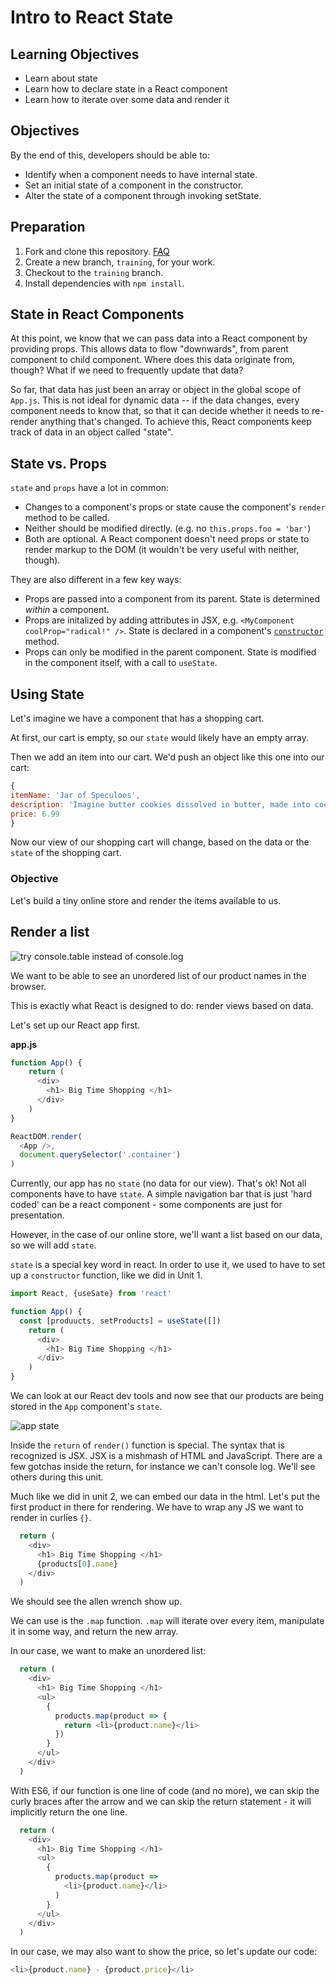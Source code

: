 # Intro to React State

## Learning Objectives
 - Learn about state
 - Learn how to declare state in a React component
 - Learn how to iterate over some data and render it

<!--SEI1 5:23 -->

## Objectives

By the end of this, developers should be able to:

- Identify when a component needs to have internal state.
- Set an initial state of a component in the constructor.
- Alter the state of a component through invoking setState.

## Preparation

1. Fork and clone this repository.
 [FAQ](https://github.com/ga-wdi-boston/meta/wiki/ForkAndClone)
1. Create a new branch, `training`, for your work.
1. Checkout to the `training` branch.
1. Install dependencies with `npm install`.

## State in React Components

At this point, we know that we can pass data into a React component by providing
props. This allows data to flow "downwards", from parent component to child
component. Where does this data originate from, though? What if we need to
frequently update that data?

So far, that data has just been an array or object in the global scope of
`App.js`. This is not ideal for dynamic data -- if the data changes, every
component needs to know that, so that it can decide whether it needs to
re-render anything that's changed. To achieve this, React components keep track
of data in an object called "state".

## State vs. Props

`state` and `props` have a lot in common:

- Changes to a component's props or state cause the component's `render`
   method to be called.
- Neither should be modified directly. (e.g. no `this.props.foo = 'bar'`)
- Both are optional. A React component doesn't need props or state to render
   markup to the DOM (it wouldn't be very useful with neither, though).

They are also different in a few key ways:

- Props are passed into a component from its parent. State is determined
   _within_ a component.
- Props are initalized by adding attributes in JSX,
  e.g. `<MyComponent coolProp="radical!" />`. State is declared in a component's
  [`constructor`](https://reactjs.org/docs/react-component.html#constructor) method.
- Props can only be modified in the parent component. State is modified in
   the component itself, with a call to `useState`.

## Using State

Let's imagine we have a component that has a shopping cart.

At first, our cart is empty, so our `state` would likely have an empty array.

Then we add an item into our cart. We'd push an object like this one into our cart:

```js
{
itemName: 'Jar of Speculoos',
description: 'Imagine butter cookies dissolved in butter, made into cookie butter and stored in a jar. Stop imagining and now buy this!',
price: 6.99
}
```

Now our view of our shopping cart will change, based on the data or the `state` of the shopping cart.

### Objective
Let's build a tiny online store and render the items available to us.


## Render a list

![try console.table instead of console.log](https://i.imgur.com/wo7ayxR.png)

We want to be able to see an unordered list of our product names in the browser.

This is exactly what React is designed to do: render views based on data.

Let's set up our React app first.

**app.js**

```js
function App() {
    return (
      <div>
        <h1> Big Time Shopping </h1>
      </div>
    )
}

ReactDOM.render(
  <App />,
  document.querySelector('.container')
)
```

<!--SEI1 5:41 -->

Currently, our app has no `state` (no data for our view). That's ok! Not all components have to have `state`. A simple navigation bar that is just 'hard coded' can be a react component - some components are just for presentation.

However, in the case of our online store, we'll want a list based on our data, so we will add `state`.

`state` is a special key word in react. In order to use it, we used to have to set up a `constructor` function, like we did in Unit 1.

```js
import React, {useSate} from 'react'

function App() {
  const [produucts, setProducts] = useState([]) 
    return (
      <div>
        <h1> Big Time Shopping </h1>
      </div>
    )
}
```

We can look at our React dev tools and now see that our products are being stored in the `App` component's `state`.

![app state](https://i.imgur.com/XAxOGgh.png)

Inside the `return` of `render()` function is special. The syntax that is recognized is JSX. JSX is a mishmash of HTML and JavaScript. There are a few gotchas inside the return, for instance we can't console log. We'll see others during this unit.

Much like we did in unit 2, we can embed our data in the html. Let's put the first product in there for rendering. We have to wrap any JS we want to render in curlies `{}`.

```js
  return (
    <div>
      <h1> Big Time Shopping </h1>
      {products[0].name}
    </div>
  )
```
We should see the allen wrench show up.

We can use is the `.map` function. `.map` will iterate over every item, manipulate it in some way, and return the new array.

In our case, we want to make an unordered list:


```js
  return (
    <div>
      <h1> Big Time Shopping </h1>
      <ul>
        {
          products.map(product => {
            return <li>{product.name}</li>
          })
        }
      </ul>
    </div>
  )
```

<!--SEI1 5:54 after questions -->

With ES6, if our function is one line of code (and no more), we can skip the curly braces after the arrow and we can skip the return statement - it will implicitly return the one line.

```js
  return (
    <div>
      <h1> Big Time Shopping </h1>
      <ul>
        {
          products.map(product =>
            <li>{product.name}</li>
          )
        }
      </ul>
    </div>
  )
```

In our case, we may also want to show the price, so let's update our code:

```js
<li>{product.name} - {product.price}</li>
```

<!--SEI1 6:07  after questions -->
